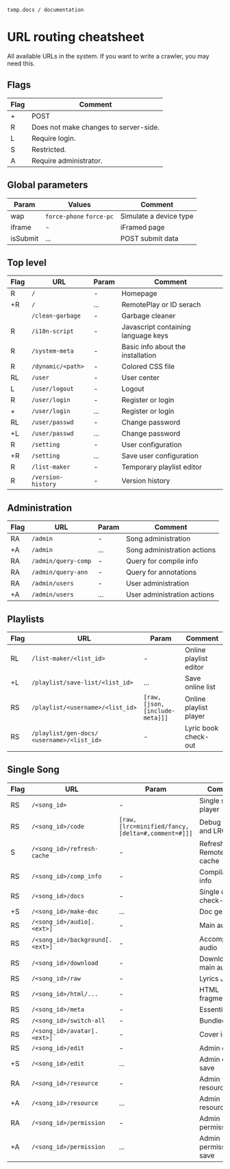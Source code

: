 `txmp.docs / documentation`

# URL routing cheatsheet

All available URLs in the system. If you want to write a crawler, you may need this.

## Flags

| Flag | Comment                               |
| ---- | ------------------------------------- |
| +    | POST                                  |
| R    | Does not make changes to server-side. |
| L    | Require login.                        |
| S    | Restricted.                           |
| A    | Require administrator.                |

## Global parameters

| Param    | Values                   | Comment                |
| -------- | ------------------------ | ---------------------- |
| wap      | `force-phone` `force-pc` | Simulate a device type |
| iframe   | -                        | iFramed page           |
| isSubmit | ...                      | POST submit data       |

## Top level

| Flag | URL                | Param | Comment                             |
| ---- | ------------------ | ----- | ----------------------------------- |
| R    | `/`                | -     | Homepage                            |
| +R   | `/`                | ...   | RemotePlay or ID serach             |
|      | `/clean-garbage`   | -     | Garbage cleaner                     |
| R    | `/i18n-script`     | -     | Javascript containing language keys |
| R    | `/system-meta`     | -     | Basic info about the installation   |
| R    | `/dynamic/<path>`  | -     | Colored CSS file                    |
| RL   | `/user`            | -     | User center                         |
| L    | `/user/logout`     | -     | Logout                              |
| R    | `/user/login`      | -     | Register or login                   |
| +    | `/user/login`      | ...   | Register or login                   |
| RL   | `/user/passwd`     | -     | Change password                     |
| +L   | `/user/passwd`     | ...   | Change password                     |
| R    | `/setting`         | -     | User configuration                  |
| +R   | `/setting`         | ...   | Save user configuration             |
| R    | `/list-maker`      | -     | Temporary playlist editor           |
| R    | `/version-history` | -     | Version history                     |

## Administration

| Flag | URL                 | Param | Comment                     |
| ---- | ------------------- | ----- | --------------------------- |
| RA   | `/admin`            | -     | Song administration         |
| +A   | `/admin`            | ...   | Song administration actions |
| RA   | `/admin/query-comp` | -     | Query for compile info      |
| RA   | `/admin/query-ann`  | -     | Query for annotations       |
| RA   | `/admin/users`      | -     | User administration         |
| +A   | `/admin/users`      | ...   | User administration actions |

## Playlists

| Flag | URL                                               | Param                         | Comment                |
| ---- | ------------------------------------------------- | ----------------------------- | ---------------------- |
| RL   | `/list-maker/<list_id>`                           | -                             | Online playlist editor |
| +L   | `/playlist/save-list/<list_id>`                   | ...                           | Save online list       |
| RS   | `/playlist/<username>/<list_id>`                  | `[raw,[json,[include-meta]]]` | Online playlist player |
| RS   | `/playlist/gen-docs/`<br />`<username>/<list_id>` | -                             | Lyric book check-out   |

## Single Song

| Flag | URL                             | Param                                                    | Comment                  |
| ---- | ------------------------------- | -------------------------------------------------------- | ------------------------ |
| RS   | `/<song_id>`                    | -                                                        | Single song player       |
| RS   | `/<song_id>/code`               | `[raw,[lrc=minified/fancy,`<br />`[delta=#,comment=#]]]` | Debug code and LRC       |
| S    | `/<song_id>/refresh-cache`      | -                                                        | Refresh RemotePlay cache |
| RS   | `/<song_id>/comp_info`          | -                                                        | Compilation info         |
| RS   | `/<song_id>/docs`               | -                                                        | Single doc check-out     |
| +S   | `/<song_id>/make-doc`           | ...                                                      | Doc generate             |
| RS   | `/<song_id>/audio[.<ext>]`      | -                                                        | Main audio               |
| RS   | `/<song_id>/background[.<ext>]` | -                                                        | Accompanying audio       |
| RS   | `/<song_id>/download`           | -                                                        | Download main audio      |
| RS   | `/<song_id>/raw`                | -                                                        | Lyrics JSON              |
| RS   | `/<song_id>/html/...`           | -                                                        | HTML fragment            |
| RS   | `/<song_id>/meta`               | -                                                        | Essential URLs           |
| RS   | `/<song_id>/switch-all`         | -                                                        | Bundled data             |
| RS   | `/<song_id>/avatar[.<ext>]`     | -                                                        | Cover image              |
| RS   | `/<song_id>/edit`               | -                                                        | Admin edit               |
| +S   | `/<song_id>/edit`               | ...                                                      | Admin edit save          |
| RA   | `/<song_id>/resource`           | -                                                        | Admin resource           |
| +A   | `/<song_id>/resource`           | ...                                                      | Admin resource save      |
| RA   | `/<song_id>/permission`         | -                                                        | Admin permission         |
| +A   | `/<song_id>/permission`         | ...                                                      | Admin permission save    |
